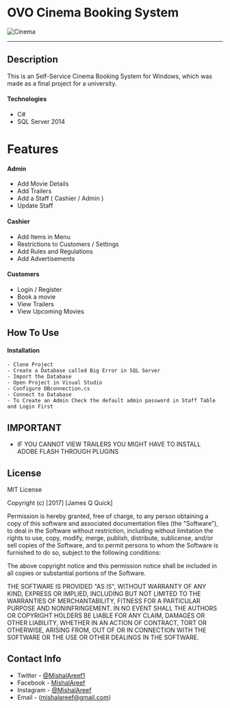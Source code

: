 # OVO Cinema Booking System

![Cinema](https://user-images.githubusercontent.com/53239920/83960759-0c7d9c80-a8bf-11ea-9a74-290a2e6e8dab.jpg)


---


## Description

This is an Self-Service Cinema Booking System for Windows, which was made as a final project for a university. 

#### Technologies

- C#
- SQL Server 2014

# Features

#### Admin
- Add Movie Details
- Add Trailers
- Add a Staff ( Cashier / Admin )
- Update Staff

#### Cashier
- Add Items in Menu
- Restrictions to Customers / Settings
- Add Rules and Regulations
- Add Advertisements

#### Customers 
- Login / Register
- Book a movie
- View Trailers
- View Upcoming Movies

## How To Use

#### Installation

    - Clone Project
    - Create a Database called Big Error in SQL Server
    - Import the Database
    - Open Project in Visual Studio
    - Configure DBconnection.cs
    - Connect to Database
    - To Create an Admin Check the default admin password in Staff Table and Login First
    
 ## IMPORTANT
 * IF YOU CANNOT VIEW TRAILERS YOU MIGHT HAVE TO INSTALL ADOBE FLASH THROUGH PLUGINS
 


## License

MIT License

Copyright (c) [2017] [James Q Quick]

Permission is hereby granted, free of charge, to any person obtaining a copy
of this software and associated documentation files (the "Software"), to deal
in the Software without restriction, including without limitation the rights
to use, copy, modify, merge, publish, distribute, sublicense, and/or sell
copies of the Software, and to permit persons to whom the Software is
furnished to do so, subject to the following conditions:

The above copyright notice and this permission notice shall be included in all
copies or substantial portions of the Software.

THE SOFTWARE IS PROVIDED "AS IS", WITHOUT WARRANTY OF ANY KIND, EXPRESS OR
IMPLIED, INCLUDING BUT NOT LIMITED TO THE WARRANTIES OF MERCHANTABILITY,
FITNESS FOR A PARTICULAR PURPOSE AND NONINFRINGEMENT. IN NO EVENT SHALL THE
AUTHORS OR COPYRIGHT HOLDERS BE LIABLE FOR ANY CLAIM, DAMAGES OR OTHER
LIABILITY, WHETHER IN AN ACTION OF CONTRACT, TORT OR OTHERWISE, ARISING FROM,
OUT OF OR IN CONNECTION WITH THE SOFTWARE OR THE USE OR OTHER DEALINGS IN THE
SOFTWARE.

## Contact Info

- Twitter - [@MishalAreef1](https://twitter.com/MishalAreef1)
- Facebook - [MishalAreef](https://www.facebook.com/AlexiMish)
- Instagram - [@MishalAreef](https://www.instagram.com/mishal.areef)
- Email - (mishalareef@gmail.com)


